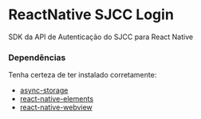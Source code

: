 # ReactNative SJCC Login

SDK da API de Autenticação do SJCC para React Native

### Dependências

Tenha certeza de ter instalado corretamente:

* [async-storage](https://github.com/react-native-community/async-storage#usage)
* [react-native-elements](https://react-native-elements.github.io/react-native-elements/docs/getting_started.html)
* [react-native-webview](https://github.com/react-native-community/react-native-webview/blob/master/docs/Getting-Started.md)
